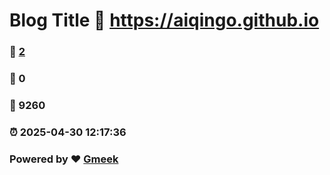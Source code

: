 # Blog Title :link: https://aiqingo.github.io 
### :page_facing_up: [2](https://aiqingo.github.io/tag.html) 
### :speech_balloon: 0 
### :hibiscus: 9260 
### :alarm_clock: 2025-04-30 12:17:36 
### Powered by :heart: [Gmeek](https://github.com/Meekdai/Gmeek)
